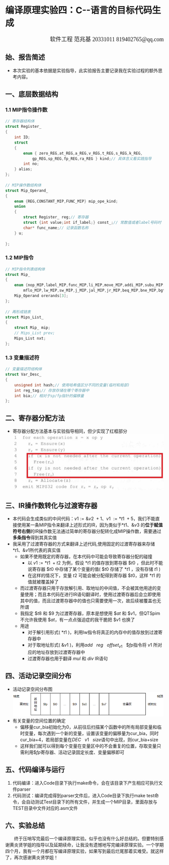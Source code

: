 # 编译原理实验四：C--语言的目标代码生成
<div align="right">
    <font face="KaiTi" size="4">
        软件工程 范兆基 20331011 819402765@qq.com
    </font>
</div>

## 始、报告简述
- 本次实验的基本依据是实验指导，此实验报告主要记录我在实验过程的额外思考内容。
## 一、底层数据结构
### 1.1 MIP指令操作数
```C
// 寄存器结构体
struct Register_
{
    int ID;
    struct
    {
        enum { zero_REG,at_REG,a_REG,v_REG,t_REG,s_REG,k_REG,
            gp_REG,sp_REG,fp_REG,ra_REG } kind;// 具体含义看实践指导
        int no;
    } alias;
};

// MIP操作数结构体
struct Mip_Operand_
{
    enum {REG,CONSTANT_MIP,FUNC_MIP} mip_ope_kind;
    union 
    {
        struct Register_ reg;// 寄存器
        struct {int value;int if_label;} const_;// 常数值或者label号码时
        char* func_name;// 记录函数名称
    } u;
    
};
```

### 1.2 MIP指令
```C
// MIP指令列表结构体
struct Mip_
{
    enum {nop_MIP,label_MIP,func_MIP,li_MIP,move_MIP,addi_MIP,subu_MIP,add_MIP,sub_MIP,mul_MIP,div_MIP,
        mflo_MIP,lw_MIP,sw_MIP,j_MIP,jal_MIP,jr_MIP,beq_MIP,bne_MIP,bgt_MIP,blt_MIP,bge_MIP,ble_MIP} mip_kind;
    Mip_Operand orerands[3];
};

// 再形成链表
struct Mips_List_
{
    struct Mip_ mip;
    // Mips_List prev;
    Mips_List nxt;
};
```
### 1.3 变量描述符
```C
// 变量描述符结构体
struct Var_Desc_
{
    unsigned int hash;// 使用哈希值区分不同的变量(临时和局部)
    int reg_tag;// 存放存储在哪个寄存器中
    int bia;// 相对于sp/fp指针的偏移量
};
```

## 二、寄存器分配方法
- 寄存器分配方法基本与实验指导相同，但少实现了红框部分
![寄存器分配](./image/寄存器分配.jpg) 


## 三、IR操作数转化与过渡寄存器
- 本代码会生成类似的中间代码：$v1 := \&v2 \ + 1 、v1 \ := *t1 \ + 5$，我们不能直接使用某一条MIP指令来翻译上述形式的IR，因为类似于$*t1、\&v3$ 的**位于赋值符号右侧**的IR操作数无法通过简单的寄存器分配转化成MIP操作数，需要通过**多条指令**得到其真实值
- 我采用了过渡寄存器的方式来翻译上述代码,使用固定的过渡寄存器来存储$*t1、\&v1$所代表的真实值
  - 如果不使用既定的寄存器，在本代码中可能会导致寄存器分配的碰撞
    - 以 $v1 := *t1 \ + t2$ 为例，假设 $*t1$ 的值存放到寄存器 $\$t0$ ，但此时不能说寄存器 $\$t0$ 中存储了某个变量的值(  $\$t0$ 存储了 $*t1$ ，没有存储 $t1$ )
    - 在这样的情况下，变量 $t2$ 可能会被分配得到寄存器 $\$t0$，这样 $*t1$ 的值就被覆盖掉了
  - 而过渡寄存器只用于存放解引用、取地址的中间值，不会被其他用途的变量使用；而且本代码在进行IR语句翻译时，使用过渡寄存器后会立即使用其中的值，而且过渡寄存器中的值也只需要使用一次，故后续被覆盖也无所谓
  - 我指定 $\$t8$ 和 $\$9$ 为过渡寄存器，原本是想使用 $\$at$ 和 $\$v1$，但QTSpim不允许我使用 $\$at$，有一点点强迫症的我干脆把 $\$v1$ 也换了
  - 用途
    - 对于解引用形式( $*t1$ )，利用lw指令将真正的内存中的值存放到过渡寄存器中
    - 对于取地址形式( $\&v1$ )，利用$add\ \ \ reg\ \ \ offset_{v1}\ \ \ \$fp$指令将 $v1$ 所对应的地址存放到过渡寄存器中
    - 过渡寄存器也用于翻译 $mul$ 和 $div$ IR语句

## 四、活动记录空间分布
- 活动记录空间分布图
![活动记录空间分布](image/活动记录空间分布.jpg)
- 有关变量的空间位置的确定
  - 偏移量cur_bia初始化为0，从前往后扫描某个函数中的所有局部变量和临时变量，每次遇到一个新的变量，设置该变量的偏移量为cur_bia，同时cur_bia+4，若局部变量在$DEC \ \ \ v1\ \ \  size$语句中出现，则cur_bia+size
  - 这样我们就可以得到每个变量在变量区中的不会重复的位置，存取变量只需利用$\$fp$寄存器、活动记录固定长度、变量偏移即可


## 五、代码编译与运行
1. 代码编译：进入Code目录下执行make命令，会在该目录下产生相应可执行文件parser
2. 代码测试：编译完成得到parser文件后，进入Code目录下执行make test命令，会自动测试Test目录下的所有文件，并生成一个MIP目录，里面存放与TEST目录中文件对应的.asm文件

## 六、实验总结
&emsp;&emsp;终于压哨写完最后一个编译原理实验。似乎也没有什么好总结的。但要特别感谢黄炎贤学姐的指导以及延期续命，让我没有遗憾地写完编译原理实验。一个学期四个月，我有一个月都在写编译原理实验，如果写到最后烂尾那着实难受。就这样了，再次感谢黄炎贤学姐！